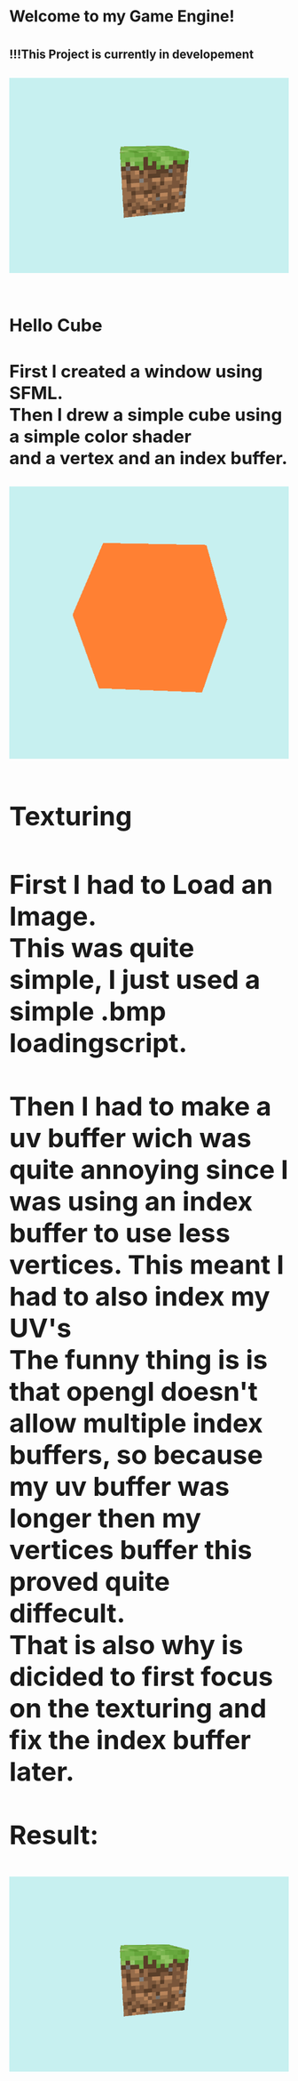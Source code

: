 <h1>Welcome to my Game Engine!<h1/>
<h2>!!!This Project is currently in developement<h2/>
  <img src="documentation/TurningMineGrass.gif"/>
  <br><br>
  <div id="project-mechanic-tab" class="project-mechanics-tab">
  <h2 >Hello Cube<h2/>
    <div id="project-mechanic-info-tab">
  <p>First I created a window using SFML.<br>
    Then I drew a simple cube using a simple color shader<br> and a vertex and an index buffer.<p/>
  <img src="documentation/RHGEturning-cube.gif"/>
      <div/>
    <div/>
  <h2>Texturing<h2/>
    <p>First I had to Load an Image.<br>
      This was quite simple, I just used a simple .bmp loadingscript.<br>
      <br>
      Then I had to make a uv buffer wich was quite annoying since I was using an index buffer to use less vertices. This meant I had to also index my UV's<br>
      The funny thing is is that opengl doesn't allow multiple index buffers, so because my uv buffer was longer then my vertices buffer this proved quite diffecult.<br>
      That is also why is dicided to first focus on the texturing and fix the index buffer later.
      <br><br>Result:     
    <p/>
<img src="documentation/TurningMineGrass.gif"/>

